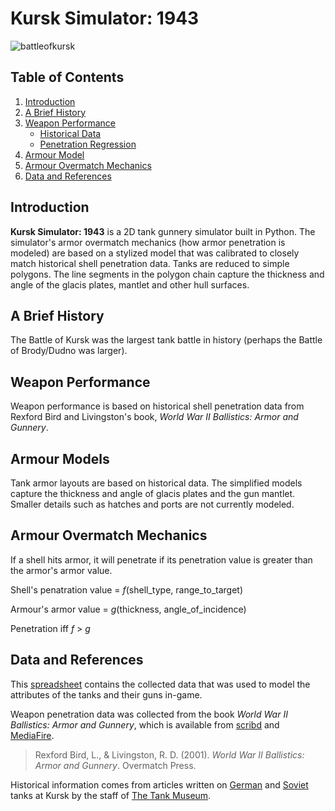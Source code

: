 Kursk Simulator:  1943
=====================

![battleofkursk](https://raw.githubusercontent.com/wiki/Ryandcoke/kursk_simulator/title_image.jpg)

Table of Contents
-----------------
1. [Introduction](#introduction)
2. [A Brief History](#a-brief-history)
3. [Weapon Performance](#weapon-performance)
    - [Historical Data](#historical-data)
    - [Penetration Regression](#penetration-regression)
4. [Armour Model](armour-model)
5. [Armour Overmatch Mechanics](#armour-overmatch-mechanics)
6. [Data and References](#data-and-references)


Introduction
------------
**Kursk Simulator: 1943** is a 2D tank gunnery simulator built in Python. The simulator's armor overmatch mechanics (how armor penetration is modeled) are based on a stylized model that was calibrated to closely match historical shell penetration data. Tanks are reduced to simple polygons. The line segments in the polygon chain capture the thickness and angle of the glacis plates, mantlet and other hull surfaces.

A Brief History
---------------
The Battle of Kursk was the largest tank battle in history (perhaps the Battle of Brody/Dudno was larger).

Weapon Performance
------------------
Weapon performance is based on historical shell penetration data from Rexford Bird and Livingston's book, *World War II Ballistics: Armor and Gunnery*.

Armour Models
------------
Tank armor layouts are based on historical data. The simplified models capture the thickness and angle of glacis plates and the gun mantlet. Smaller details such as hatches and ports are not currently modeled.

Armour Overmatch Mechanics
--------------------------
If a shell hits armor, it will penetrate if its penetration value is greater than the armor's armor value.

Shell's penatration value = *f*(shell_type, range_to_target)

Armour's armor value = *g*(thickness, angle_of_incidence)

Penetration iff *f* > *g*

Data and References
-------------------
This
[spreadsheet](https://docs.google.com/spreadsheets/d/1NiQnLE_kk3XM-1OGkv_seddDS9wuO5e36ZYBHDHRMOI/edit?usp=sharing)
contains the collected data that was used to model the attributes of the tanks
and their guns in-game.

Weapon penetration data was collected from the book *World War II Ballistics:
Armor and Gunnery*, which is available from
[scribd](https://www.scribd.com/doc/219173969/WWII-Ballistics-Armor-and-Gunnery)
and [MediaFire](http://www.mediafire.com/file/30f70hhd55ipvbp/WWII+Ballistics-+Armor+and+Gunnery.pdf).

> Rexford Bird, L., & Livingston, R. D. (2001). *World War II Ballistics: Armor
and Gunnery*. Overmatch Press.

Historical information comes from articles written on
[German](http://blog.tiger-tank.com/incombat/german-tanks-kursk/) and
[Soviet](http://blog.tiger-tank.com/incombat/soviet-tanks-kursk/) tanks at
Kursk by the staff of [The Tank Museum](http://www.tankmuseum.org/home).
